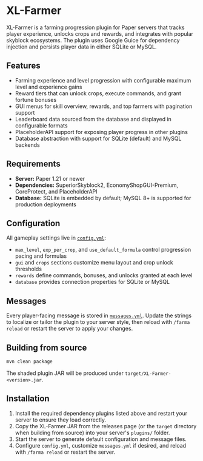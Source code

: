 # XL-Farmer

XL-Farmer is a farming progression plugin for Paper servers that tracks player experience, unlocks crops and rewards, and integrates with popular skyblock ecosystems. The plugin uses Google Guice for dependency injection and persists player data in either SQLite or MySQL.

## Features
- Farming experience and level progression with configurable maximum level and experience gains
- Reward tiers that can unlock crops, execute commands, and grant fortune bonuses
- GUI menus for skill overview, rewards, and top farmers with pagination support
- Leaderboard data sourced from the database and displayed in configurable formats
- PlaceholderAPI support for exposing player progress in other plugins
- Database abstraction with support for SQLite (default) and MySQL backends

## Requirements
- **Server:** Paper 1.21 or newer
- **Dependencies:** SuperiorSkyblock2, EconomyShopGUI-Premium, CoreProtect, and PlaceholderAPI
- **Database:** SQLite is embedded by default; MySQL 8+ is supported for production deployments

## Configuration
All gameplay settings live in [`config.yml`](src/main/resources/config.yml):
- `max_level`, `exp_per_crop`, and `use_default_formula` control progression pacing and formulas
- `gui` and `crops` sections customize menu layout and crop unlock thresholds
- `rewards` define commands, bonuses, and unlocks granted at each level
- `database` provides connection properties for SQLite or MySQL

## Messages
Every player-facing message is stored in [`messages.yml`](src/main/resources/messages.yml). Update the strings to localize or tailor the plugin to your server style, then reload with `/farma reload` or restart the server to apply your changes.

## Building from source
```bash
mvn clean package
```
The shaded plugin JAR will be produced under `target/XL-Farmer-<version>.jar`.

## Installation
1. Install the required dependency plugins listed above and restart your server to ensure they load correctly.
2. Copy the XL-Farmer JAR from the releases page (or the `target` directory when building from source) into your server's `plugins/` folder.
3. Start the server to generate default configuration and message files.
4. Configure `config.yml`, customize `messages.yml` if desired, and reload with `/farma reload` or restart the server.

